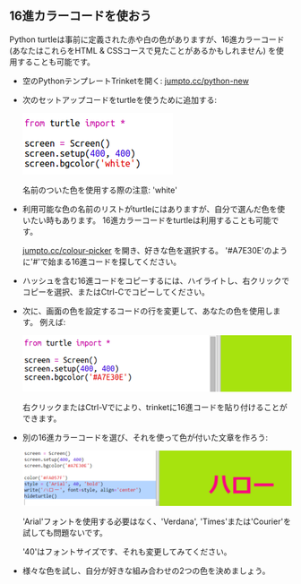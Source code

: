## 16進カラーコードを使おう

Python turtleは事前に定義された赤や白の色がありますが、16進カラーコード(あなたはこれらをHTML & CSSコースで見たことがあるかもしれません) を使用することも可能です。

+ 空のPythonテンプレートTrinketを開く: <a href="http://jumpto.cc/python-new" target="_blank">jumpto.cc/python-new</a>

+ 次のセットアップコードをturtleを使うために追加する:
    
    ![スクリーンショット](images/colourful-setup.png)
    
    名前のついた色を使用する際の注意: 'white'

+ 利用可能な色の名前のリストがturtleにはありますが、自分で選んだ色を使いたい時もあります。 16進カラーコードをturtleは利用することも可能です。
    
    <a href="http://jumpto.cc/colour-picker" target="_blank">jumpto.cc/colour-picker</a> を開き、好きな色を選択する。 '#A7E30E'のように'#'で始まる16進コードを探してください。

+ ハッシュを含む16進コードをコピーするには、ハイライトし、右クリックでコピーを選択、またはCtrl-Cでコピーしてください。

+ 次に、画面の色を設定するコードの行を変更して、あなたの色を使用します。 例えば:
    
    ![スクリーンショット](images/colourful-background.png)
    
    右クリックまたはCtrl-Vでにより、trinketに16進コードを貼り付けることができます。

+ 別の16進カラーコードを選び、それを使って色が付いた文章を作ろう:
    
    ![スクリーンショット](images/colourful-write.png)
    
    'Arial'フォントを使用する必要はなく、'Verdana', 'Times'または'Courier'を試しても問題ないです。
    
    '40'はフォントサイズです、それも変更してみてください。

+ 様々な色を試し、自分が好きな組み合わせの2つの色を決めましょう。
